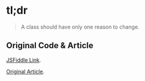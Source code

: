 # tl;dr

> A class should have only one reason to change.

## Original Code & Article

[JSFiddle Link](http://jsfiddle.net/derekgreer/Yvhwy/).

[Original Article](http://aspiringcraftsman.com/2011/12/08/solid-javascript-single-responsibility-principle/).
